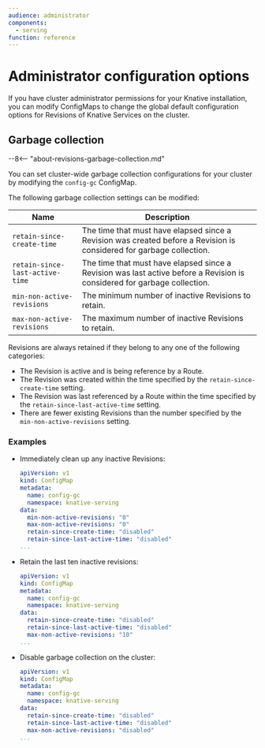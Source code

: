 ```yaml
---
audience: administrator
components:
  - serving
function: reference
---
```


# Administrator configuration options

If you have cluster administrator permissions for your Knative installation, you can modify ConfigMaps to change the global default configuration options for Revisions of Knative Services on the cluster.

## Garbage collection

--8<-- "about-revisions-garbage-collection.md"

You can set cluster-wide garbage collection configurations for your cluster by modifying the `config-gc` ConfigMap.

The following garbage collection settings can be modified:

Name|Description
-|-
`retain-since-create-time`| The time that must have elapsed since a Revision was created before a Revision is considered for garbage collection.
`retain-since-last-active-time`| The time that must have elapsed since a Revision was last active before a Revision is considered for garbage collection.
`min-non-active-revisions`| The minimum number of inactive Revisions to retain.
`max-non-active-revisions`| The maximum number of inactive Revisions to retain.

Revisions are always retained if they belong to any one of the following categories:

- The Revision is active and is being reference by a Route.
- The Revision was created within the time specified by the `retain-since-create-time` setting.
- The Revision was last referenced by a Route within the time specified by the `retain-since-last-active-time` setting.
- There are fewer existing Revisions than the number specified by the `min-non-active-revisions` setting.

### Examples

- Immediately clean up any inactive Revisions:

    ```yaml
    apiVersion: v1
    kind: ConfigMap
    metadata:
      name: config-gc
      namespace: knative-serving
    data:
      min-non-active-revisions: "0"
      max-non-active-revisions: "0"
      retain-since-create-time: "disabled"
      retain-since-last-active-time: "disabled"
    ...
    ```

- Retain the last ten inactive revisions:

    ```yaml
    apiVersion: v1
    kind: ConfigMap
    metadata:
      name: config-gc
      namespace: knative-serving
    data:
      retain-since-create-time: "disabled"
      retain-since-last-active-time: "disabled"
      max-non-active-revisions: "10"
    ...
    ```

- Disable garbage collection on the cluster:

    ```yaml
    apiVersion: v1
    kind: ConfigMap
    metadata:
      name: config-gc
      namespace: knative-serving
    data:
      retain-since-create-time: "disabled"
      retain-since-last-active-time: "disabled"
      max-non-active-revisions: "disabled"
    ...
    ```
